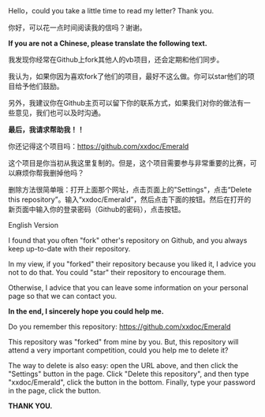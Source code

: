 Hello，could you take a little time to read my letter? Thank you.

你好，可以花一点时间阅读我的信吗？谢谢。

**If you are not a Chinese, please translate the following text.**

我发现你经常在Github上fork其他人的vb项目，还会定期和他们同步。

我认为，如果你因为喜欢fork了他们的项目，最好不这么做。你可以star他们的项目给予他们鼓励。

另外，我建议你在Github主页可以留下你的联系方式，如果我们对你的做法有一些意见，我们也可以及时沟通。

**最后，我请求帮助我！！**

你还记得这个项目吗：https://github.com/xxdoc/Emerald

这个项目是你当初从我这里复制的。但是，这个项目需要参与非常重要的比赛，可以麻烦你帮我删掉他吗？

删除方法很简单哦：打开上面那个网址，点击页面上的"Settings"，点击“Delete this repository”。输入“xxdoc/Emerald”，然后点击下面的按钮。然后在打开的新页面中输入你的登录密码（Github的密码），点击按钮。


English Version

I found that you often "fork" other's repository on Github, and you always keep up-to-date with their repository.

In my view, if you "forked" their repository because you liked it, I advice you not to do that. You could "star" their repository to encourage them.

Otherwise, I advice that you can leave some information on your personal page so that we can contact you.

**In the end, I sincerely hope you could help me.**

Do you remember this repository: https://github.com/xxdoc/Emerald

This repository was "forked" from mine by you. But, this repository will attend a very important competition, could you help me to delete it?

The way to delete is also easy: open the URL above, and then click the "Settings" button in the page. Click "Delete this repository", and then type "xxdoc/Emerald", click the button in the bottom. Finally, type your password in the page, click the button.

**THANK YOU.**
